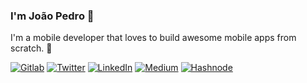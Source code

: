 ### I'm João Pedro 👋

I'm a mobile developer that loves to build awesome mobile apps from scratch. :raised_hands:


[![Gitlab](https://img.shields.io/badge/--gitlab?label=Gitlab&logo=Gitlab&style=social)](https://gitlab.com/joaoppedrosa)
[![Twitter](https://img.shields.io/badge/--twitter?label=Twitter&logo=Twitter&style=social)](https://twitter.com/joaoppedrosa18)
[![LinkedIn](https://img.shields.io/badge/--linkedin?label=LinkedIn&logo=LinkedIn&style=social)](https://www.linkedin.com/in/joaoppedrosa) 
[![Medium](https://img.shields.io/badge/--medium?label=Medium&logo=Medium&style=social)](https://medium.com/@joaoppedrosa)
[![Hashnode](https://img.shields.io/badge/--hashnode?label=Hashnode&logo=Hashnode&style=social)](https://joaoppedrosa.hashnode.dev/)
<!--
**joaoppedrosa/joaoppedrosa** is a ✨ _special_ ✨ repository because its `README.md` (this file) appears on your GitHub profile.

Here are some ideas to get you started:

- 🔭 I’m currently working on ...
- 🌱 I’m currently learning ...
- 👯 I’m looking to collaborate on ...
- 🤔 I’m looking for help with ...
- 💬 Ask me about ...
- 📫 How to reach me: ...
- 😄 Pronouns: ...
- ⚡ Fun fact: ...
-->
